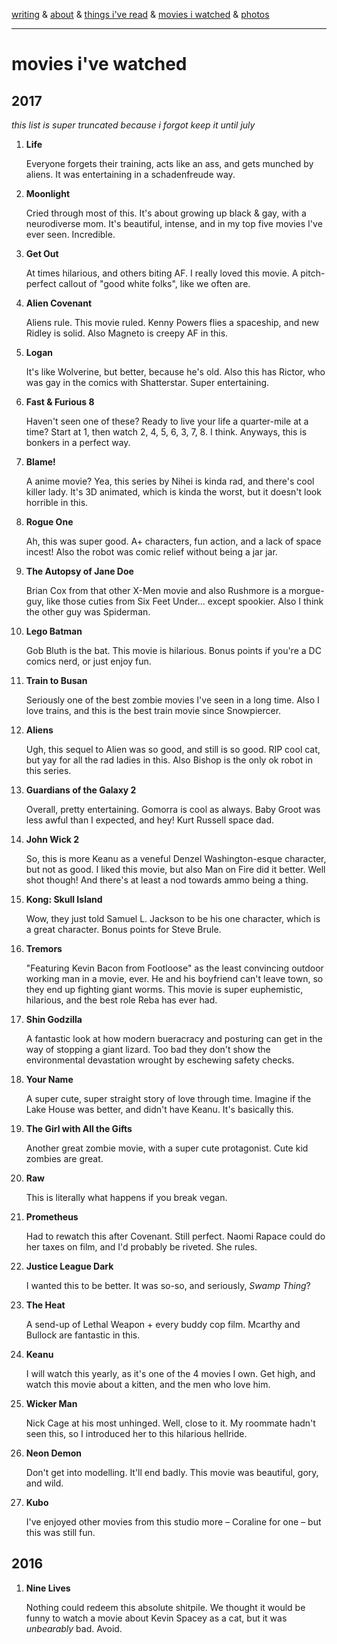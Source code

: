 [writing](index.md) & [about](about.md) & [things i've read](books.md) & [movies i watched](movies.md) & [photos](http://vsco.co/brookshelley/images/1)

---

# movies i've watched

## 2017

_this list is super truncated because i forgot keep it until july_

1. **Life**

    Everyone forgets their training, acts like an ass, and gets munched by aliens. It was entertaining in a schadenfreude way.

2. **Moonlight**

    Cried through most of this. It's about growing up black & gay, with a neurodiverse mom. It's beautiful, intense, and in my top five movies I've ever seen. Incredible.

3. **Get Out**

    At times hilarious, and others biting AF. I really loved this movie. A pitch-perfect callout of "good white folks", like we often are.

2. **Alien Covenant**

    Aliens rule. This movie ruled. Kenny Powers flies a spaceship, and new Ridley is solid. Also Magneto is creepy AF in this.

3. **Logan**

    It's like Wolverine, but better, because he's old. Also this has Rictor, who was gay in the comics with Shatterstar. Super entertaining.

4. **Fast & Furious 8**

    Haven't seen one of these? Ready to live your life a quarter-mile at a time? Start at 1, then watch 2, 4, 5, 6, 3, 7, 8. I think. Anyways, this is bonkers in a perfect way.

5. **Blame!**

    A anime movie? Yea, this series by Nihei is kinda rad, and there's cool killer lady. It's 3D animated, which is kinda the worst, but it doesn't look horrible in this.

6. **Rogue One**

    Ah, this was super good. A+ characters, fun action, and a lack of space incest! Also the robot was comic relief without being a jar jar.

7. **The Autopsy of Jane Doe**

    Brian Cox from that other X-Men movie and also Rushmore is a morgue-guy, like those cuties from Six Feet Under... except spookier. Also I think the other guy was Spiderman.

8. **Lego Batman**

    Gob Bluth is the bat. This movie is hilarious. Bonus points if you're a DC comics nerd, or just enjoy fun.

9. **Train to Busan**

    Seriously one of the best zombie movies I've seen in a long time. Also I love trains, and this is the best train movie since Snowpiercer.

10. **Aliens**

    Ugh, this sequel to Alien was so good, and still is so good. RIP cool cat, but yay for all the rad ladies in this. Also Bishop is the only ok robot in this series.

11. **Guardians of the Galaxy 2**

    Overall, pretty entertaining. Gomorra is cool as always. Baby Groot was less awful than I expected, and hey! Kurt Russell space dad.

12. **John Wick 2**

    So, this is more Keanu as a veneful Denzel Washington-esque character, but not as good. I liked this movie, but also Man on Fire did it better. Well shot though! And there's at least a nod towards ammo being a thing.

13. **Kong: Skull Island**

    Wow, they just told Samuel L. Jackson to be his one character, which is a great character. Bonus points for Steve Brule.

14. **Tremors**

    "Featuring Kevin Bacon from Footloose" as the least convincing outdoor working man in a movie, ever. He and his boyfriend can't leave town, so they end up fighting giant worms. This movie is super euphemistic, hilarious, and the best role Reba has ever had.

15. **Shin Godzilla**

    A fantastic look at how modern bueracracy and posturing can get in the way of stopping a giant lizard. Too bad they don't show the environmental devastation wrought by eschewing safety checks.

16. **Your Name**

    A super cute, super straight story of love through time. Imagine if the Lake House was better, and didn't have Keanu. It's basically this.

17. **The Girl with All the Gifts**

    Another great zombie movie, with a super cute protagonist. Cute kid zombies are great.

18. **Raw**

    This is literally what happens if you break vegan.

19. **Prometheus**

    Had to rewatch this after Covenant. Still perfect. Naomi Rapace could do her taxes on film, and I'd probably be riveted. She rules.

20. **Justice League Dark**

    I wanted this to be better. It was so-so, and seriously, _Swamp Thing_?

21. **The Heat**

    A send-up of Lethal Weapon + every buddy cop film. Mcarthy and Bullock are fantastic in this.

22. **Keanu**

    I will watch this yearly, as it's one of the 4 movies I own. Get high, and watch this movie about a kitten, and the men who love him.

23. **Wicker Man**

    Nick Cage at his most unhinged. Well, close to it. My roommate hadn't seen this, so I introduced her to this hilarious hellride.

24. **Neon Demon**

    Don't get into modelling. It'll end badly. This movie was beautiful, gory, and wild.

25. **Kubo**

    I've enjoyed other movies from this studio more – Coraline for one – but this was still fun.

## 2016

1. **Nine Lives**

    Nothing could redeem this absolute shitpile. We thought it would be funny to watch a movie about Kevin Spacey as a cat, but it was _unbearably_ bad. Avoid.
